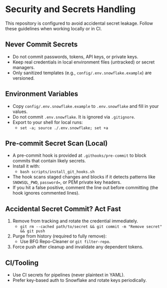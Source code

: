 # Security and Secrets Handling

This repository is configured to avoid accidental secret leakage. Follow these guidelines when working locally or in CI.

## Never Commit Secrets
- Do not commit passwords, tokens, API keys, or private keys.
- Keep real credentials in local environment files (untracked) or secret managers.
- Only sanitized templates (e.g., `config/.env.snowflake.example`) are versioned.

## Environment Variables
- Copy `config/.env.snowflake.example` to `.env.snowflake` and fill in your values.
- Do not commit `.env.snowflake`. It is ignored via `.gitignore`.
- Export to your shell for local runs:
  - `set -a; source ./.env.snowflake; set +a`

## Pre-commit Secret Scan (Local)
- A pre-commit hook is provided at `.githooks/pre-commit` to block commits that contain likely secrets.
- Install it with:
  - `bash scripts/install_git_hooks.sh`
- The hook scans staged changes and blocks if it detects patterns like `SNOWSQL_PWD`, `password=`, or PEM private key headers.
- If you hit a false positive, comment the line out before committing (the hook ignores commented lines).

## Accidental Secret Commit? Act Fast
1) Remove from tracking and rotate the credential immediately.
   - `git rm --cached path/to/secret && git commit -m "Remove secret" && git push`
2) Purge from history (required to fully remove):
   - Use BFG Repo-Cleaner or `git filter-repo`.
3) Force push after cleanup and invalidate any dependent tokens.

## CI/Tooling
- Use CI secrets for pipelines (never plaintext in YAML).
- Prefer key-based auth to Snowflake and rotate keys periodically.

